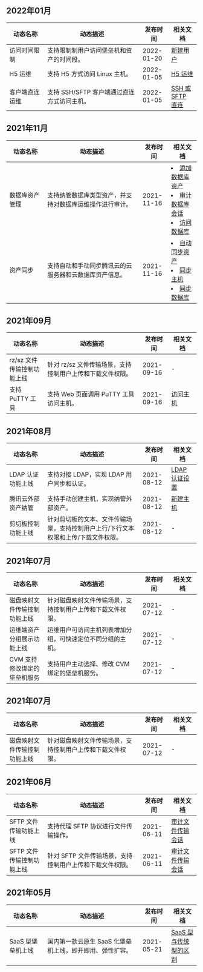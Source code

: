 ## 2022年01月
<table>
<thead>
<tr>
<th width="20%">动态名称</th>
<th width="50%">动态描述</th>
<th width="15%">发布时间</th>
<th width="15%">相关文档</th>
</tr>
</thead>
<tbody>
<tr>
<td>访问时间限制</td>
<td>支持限制制用户访问堡垒机和资产的时间段。</td>
<td>2022-01-20</td>
<td>
<a href="https://cloud.tencent.com/document/product/1025/58855">新建用户 </a>
</td>
</tr>
<tr>
<td>H5 运维</td>
<td>支持 H5 方式访问 Linux 主机。</td>
<td>2022-01-05</td>
<td>
<a href="https://cloud.tencent.com/document/product/1025/67725">H5 运维 </a>
</td>
</tr>
<tr>
<td>客户端直连运维</td>
<td>支持 SSH/SFTP 客户端通过直连方式访问主机。</td>
<td>2022-01-05</td>
<td>
<a href="https://cloud.tencent.com/document/product/1025/67726">SSH 或 SFTP 直连</a>
</td>
</tr>
</tbody></table>


## 2021年11月
<table>
<thead>
<tr>
<th width="20%">动态名称</th>
<th width="50%">动态描述</th>
<th width="15%">发布时间</th>
<th width="15%">相关文档</th>
</tr>
</thead>
<tbody>
<tr>
<td>数据库资产管理</td>
<td>支持纳管数据库类型资产，并支持对数据库运维操作进行审计。</td>
<td>2021-11-16</td>
<td>
<li><a href="https://cloud.tencent.com/document/product/1025/63981">添加数据库资产 </a></li>
<li><a href="https://cloud.tencent.com/document/product/1025/64004">审计数据库会话 </a></li>
<li><a href="https://cloud.tencent.com/document/product/1025/64001">访问数据库 </a></li>
</td>
</tr>
<tr>
<td>资产同步</td>
<td>支持自动和手动同步腾讯云的云服务器和云数据库资产信息。</td>
<td>2021-11-16</td>
<td>
<li><a href="https://cloud.tencent.com/document/product/1025/64002">自动同步资产</a></li>
<li><a href="https://cloud.tencent.com/document/product/1025/58763">同步主机</a></li>
<li><a href="https://cloud.tencent.com/document/product/1025/63993">同步数据库 </a></li>
</td>
</tr>
</tbody></table>

## 2021年09月
<table>
<thead>
<tr>
<th width="20%">动态名称</th>
<th width="50%">动态描述</th>
<th width="15%">发布时间</th>
<th width="15%">相关文档</th>
</tr>
</thead>
<tbody>
<tr>
<td>rz/sz 文件传输控制功能上线</td>
<td>针对 rz/sz 文件传输场景，支持控制用户上传和下载文件权限。</td>
<td>2021-09-16</td>
<td>-</td>
</tr>
<tr>
<td>支持 PuTTY 工具</td>
<td>支持 Web 页面调用 PuTTY 工具访问主机。</td>
<td>2021-09-16</td>
<td>
<a href="https://cloud.tencent.com/document/product/1025/58959">访问主机 </a>
</td>
</tr>
</tbody></table>


## 2021年08月
<table>
<thead>
<tr>
<th width="20%">动态名称</th>
<th width="50%">动态描述</th>
<th width="15%">发布时间</th>
<th width="15%">相关文档</th>
</tr>
</thead>
<tbody>
<tr>
<td>LDAP 认证功能上线</td>
<td>支持对接 LDAP，实现 LDAP 用户同步和认证。</td>
<td>2021-08-12</td>
<td><a href="https://cloud.tencent.com/document/product/1025/60314">LDAP 认证设置 </a>
</td>
</tr>
<tr>
<td>腾讯云外部资产纳管</td>
<td>支持手动创建主机，实现纳管外部资产。</td>
<td>2021-08-12</td>
<td>
<a href="https://cloud.tencent.com/document/product/1025/60304">新建主机 </a>
</td>
</tr>
<tr>
<td>剪切板控制功能上线</td>
<td>针对剪切板的文本、文件传输场景，支持控制用户上行/下行文本权限和上传/下载文件权限。</td>
<td>2021-08-12</td>
<td>-</td>
</tr>
</tbody></table>


## 2021年07月
<table>
<thead>
<tr>
<th width="20%">动态名称</th>
<th width="50%">动态描述</th>
<th width="15%">发布时间</th>
<th width="15%">相关文档</th>
</tr>
</thead>
<tbody>
<tr>
<td>磁盘映射文件传输控制功能上线</td>
<td>针对磁盘映射文件传输场景，支持控制用户上传和下载文件权限。</td>
<td>2021-07-12</td>
<td>-</td>
</tr>
<tr>
<td>运维端资产分组展示功能上线</td>
<td>运维用户可访问主机列表增加分组，可快速定位不同分组的主机。</td>
<td>2021-07-12</td>
<td>-</td>
</tr>
<tr>
<td>CVM 支持修改绑定的堡垒机服务</td>
<td>支持用户主动选择、修改 CVM 绑定的堡垒机服务。</td>
<td>2021-07-12</td>
<td>-</td>
</tr>
</tbody></table>

## 2021年07月
<table>
<thead>
<tr>
<th width="20%">动态名称</th>
<th width="50%">动态描述</th>
<th width="15%">发布时间</th>
<th width="15%">相关文档</th>
</tr>
</thead>
<tbody>
<tr>
<td>磁盘映射文件传输控制功能上线</td>
<td>针对磁盘映射文件传输场景，支持控制用户上传和下载文件权限。</td>
<td>2021-07-12</td>
<td>-</td>
</tr>
</tbody></table>

## 2021年06月
<table>
<thead>
<tr>
<th width="20%">动态名称</th>
<th width="50%">动态描述</th>
<th width="15%">发布时间</th>
<th width="15%">相关文档</th>
</tr>
</thead>
<tbody>
<tr>
<td>SFTP 文件传输功能上线</td>
<td>支持代理 SFTP 协议进行文件传输操作。</td>
<td> 2021-06-11</td>
<td><a href="https://cloud.tencent.com/document/product/1025/59526">审计文件传输会话 </a>
</tr>
<tr>
<td>SFTP 文件传输控制功能上线</td>
<td>针对 SFTP 文件传输场景，支持控制用户上传和下载文件权限。</td>
<td> 2021-06-11</td>
<td><a href="https://cloud.tencent.com/document/product/1025/59526">审计文件传输会话 </a>
</tr>
</tbody></table>

## 2021年05月
<table>
<thead>
<tr>
<th width="20%">动态名称</th>
<th width="50%">动态描述</th>
<th width="15%">发布时间</th>
<th width="15%">相关文档</th>
</tr>
</thead>
<tbody>
<tr>
<td>SaaS 型堡垒机上线</td>
<td>国内第一款云原生 SaaS 化堡垒机上线，即开即用、弹性扩容。</td>
<td> 2021-05-21</td>
<td><a href="https://cloud.tencent.com/document/product/1025/55172">SaaS 型与传统型的区别 </a>
</tr>
</tbody></table>
